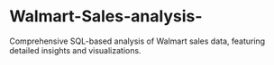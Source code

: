 # Walmart-Sales-analysis-
Comprehensive SQL-based analysis of Walmart sales data, featuring detailed insights and visualizations.
